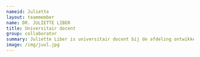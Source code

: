 ```yaml
---
nameid: Juliette
layout: teammember
name: DR. JULIETTE LIBER
title: Universitair docent
group: collaborator
summary: Juliette Liber is universitair docent bij de afdeling ontwikkelingspsychologie aan de Universiteit van Utrecht.
image: /img/juul.jpg
---
```

